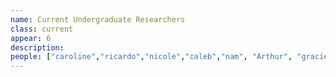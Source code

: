 ```yaml
---
name: Current Undergraduate Researchers
class: current
appear: 6
description: 
people: ["caroline","ricardo","nicole","caleb","nam", "Arthur", "gracie"]
---
```

